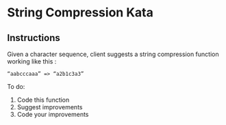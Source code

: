 # String Compression Kata

## Instructions
Given a character sequence, client suggests a string compression function working like this :
```
“aabcccaaa” => “a2b1c3a3”
```

To do:
1. Code this function
2. Suggest improvements
3. Code your improvements
